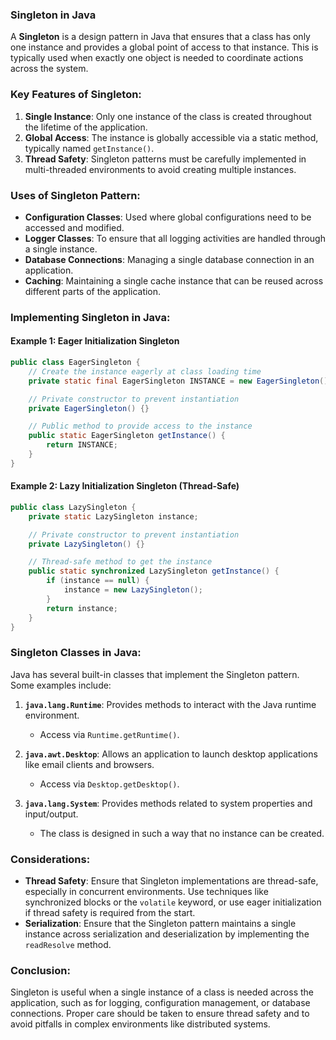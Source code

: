 ### **Singleton in Java**

A **Singleton** is a design pattern in Java that ensures that a class has only one instance and provides a global point of access to that instance. This is typically used when exactly one object is needed to coordinate actions across the system.

### **Key Features of Singleton:**
1. **Single Instance**: Only one instance of the class is created throughout the lifetime of the application.
2. **Global Access**: The instance is globally accessible via a static method, typically named `getInstance()`.
3. **Thread Safety**: Singleton patterns must be carefully implemented in multi-threaded environments to avoid creating multiple instances.

### **Uses of Singleton Pattern:**
- **Configuration Classes**: Used where global configurations need to be accessed and modified.
- **Logger Classes**: To ensure that all logging activities are handled through a single instance.
- **Database Connections**: Managing a single database connection in an application.
- **Caching**: Maintaining a single cache instance that can be reused across different parts of the application.

### **Implementing Singleton in Java:**

#### **Example 1: Eager Initialization Singleton**

```java
public class EagerSingleton {
    // Create the instance eagerly at class loading time
    private static final EagerSingleton INSTANCE = new EagerSingleton();

    // Private constructor to prevent instantiation
    private EagerSingleton() {}

    // Public method to provide access to the instance
    public static EagerSingleton getInstance() {
        return INSTANCE;
    }
}
```

#### **Example 2: Lazy Initialization Singleton (Thread-Safe)**

```java
public class LazySingleton {
    private static LazySingleton instance;

    // Private constructor to prevent instantiation
    private LazySingleton() {}

    // Thread-safe method to get the instance
    public static synchronized LazySingleton getInstance() {
        if (instance == null) {
            instance = new LazySingleton();
        }
        return instance;
    }
}
```

### **Singleton Classes in Java:**
Java has several built-in classes that implement the Singleton pattern. Some examples include:

1. **`java.lang.Runtime`**: Provides methods to interact with the Java runtime environment.
    - Access via `Runtime.getRuntime()`.

2. **`java.awt.Desktop`**: Allows an application to launch desktop applications like email clients and browsers.
    - Access via `Desktop.getDesktop()`.

3. **`java.lang.System`**: Provides methods related to system properties and input/output.
    - The class is designed in such a way that no instance can be created.

### **Considerations:**
- **Thread Safety**: Ensure that Singleton implementations are thread-safe, especially in concurrent environments. Use techniques like synchronized blocks or the `volatile` keyword, or use eager initialization if thread safety is required from the start.
- **Serialization**: Ensure that the Singleton pattern maintains a single instance across serialization and deserialization by implementing the `readResolve` method.

### **Conclusion:**
Singleton is useful when a single instance of a class is needed across the application, such as for logging, configuration management, or database connections. Proper care should be taken to ensure thread safety and to avoid pitfalls in complex environments like distributed systems.